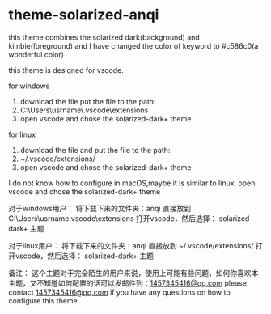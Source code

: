 # theme-solarized-anqi
this theme combines the solarized dark(background) and kimbie(foreground) 
and I have changed the color of keyword to #c586c0(a wonderful color)


this theme is designed for vscode.


for windows 
1. download the file put the file to the path:
2. C:\Users\usrname\\.vscode\extensions
3. open vscode and chose the solarized-dark+ theme 


for linux
1. download the file and put the file to the path:
2. ~/.vscode/extensions/
3. open vscode and chose the solarized-dark+ theme 

I do not know how to configure in macOS,maybe it is similar to linux.
open vscode and chose the solarized-dark+ theme 

对于windows用户：
将下载下来的文件夹：anqi   直接放到
C:\Users\usrname\.vscode\extensions
打开vscode，然后选择： solarized-dark+ 主题


对于linux用户：
将下载下来的文件夹：anqi   直接放到
~/.vscode/extensions/
打开vscode，然后选择： solarized-dark+ 主题


备注：
    这个主题对于完全陌生的用户来说，使用上可能有些问题，如何你喜欢本主题，又不知道如何配置的话可以发邮件到：1457345416@qq.com 
    please contact 1457345416@qq.com if you have any questions on how to configure this theme  
    
